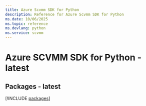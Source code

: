 ```yaml
---
title: Azure Scvmm SDK for Python
description: Reference for Azure Scvmm SDK for Python
ms.date: 10/06/2025
ms.topic: reference
ms.devlang: python
ms.service: scvmm
---
```

# Azure SCVMM SDK for Python - latest
## Packages - latest
[!INCLUDE [packages](scvmm-index.md)]